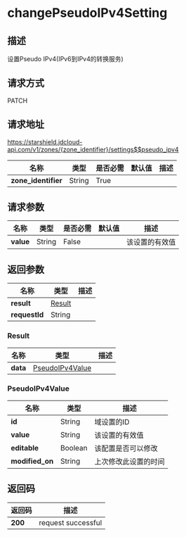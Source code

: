 # changePseudoIPv4Setting


## 描述
设置Pseudo IPv4(IPv6到IPv4的转换服务)

## 请求方式
PATCH

## 请求地址
https://starshield.jdcloud-api.com/v1/zones/{zone_identifier}/settings$$pseudo_ipv4

|名称|类型|是否必需|默认值|描述|
|---|---|---|---|---|
|**zone_identifier**|String|True| | |

## 请求参数
|名称|类型|是否必需|默认值|描述|
|---|---|---|---|---|
|**value**|String|False| |该设置的有效值|


## 返回参数
|名称|类型|描述|
|---|---|---|
|**result**|[Result](#result)| |
|**requestId**|String| |

### <div id="Result">Result</div>
|名称|类型|描述|
|---|---|---|
|**data**|[PseudoIPv4Value](#pseudoipv4value)| |
### <div id="PseudoIPv4Value">PseudoIPv4Value</div>
|名称|类型|描述|
|---|---|---|
|**id**|String|域设置的ID|
|**value**|String|该设置的有效值|
|**editable**|Boolean|该配置是否可以修改|
|**modified_on**|String|上次修改此设置的时间|

## 返回码
|返回码|描述|
|---|---|
|**200**|request successful|
